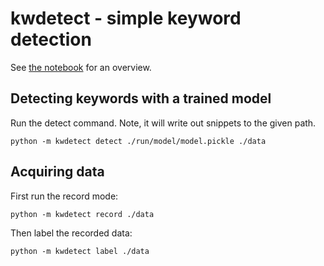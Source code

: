# kwdetect - simple keyword detection

See [the notebook](kwdetect.ipynb) for an overview.

## Detecting keywords with a trained model

Run the detect command. Note, it will write out snippets to the given path.

    python -m kwdetect detect ./run/model/model.pickle ./data

## Acquiring data

First run the record mode:

    python -m kwdetect record ./data

Then label the recorded data:

    python -m kwdetect label ./data

